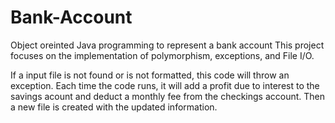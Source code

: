 # Bank-Account
Object oreinted Java programming to represent a bank account
This project focuses on the implementation of polymorphism, exceptions, and File I/O.

If a input file is not found or is not formatted, this code will throw an exception. 
Each time the code runs, it will add a profit due to interest to the savings acount and deduct a monthly fee from the checkings account.
Then a new file is created with the updated information. 
